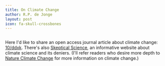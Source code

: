 ```yaml
---
title: On Climate Change
author: R.P. de Jonge
layout: post
icon: fa-skull-crossbones
---
```

<span class="image left"><img src="{{ 'assets/images/elephants-4502268_1920.jpg' | relative_url }}" alt="" /></span>

<p>Here I'd like to share an open access journal article about climate change: <a href="https://doi.org/ddxk">10/ddxk</a>. There's also <a href="https://www.skepticalscience.com/">Skeptical Science</a>, an informative website about climate science and its deniers. (I'll refer readers who desire more depth to <a href="https://www.nature.com/nclimate/">Nature Climate Change</a> for more information on climate change.) </p>
